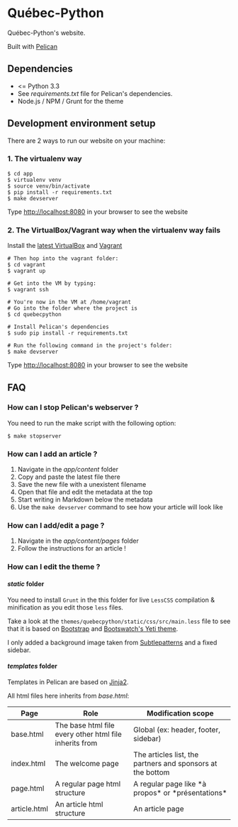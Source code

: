 # Québec-Python

Québec-Python's website.

Built with [Pelican](http://getpelican.com)

## Dependencies

* <= Python 3.3
* See *requirements.txt* file for Pelican's dependencies.
* Node.js / NPM / Grunt for the theme

## Development environment setup

There are 2 ways to run our website on your machine:

### 1. The virtualenv way

    $ cd app
    $ virtualenv venv
    $ source venv/bin/activate
    $ pip install -r requirements.txt
    $ make devserver

Type [http://localhost:8080](http://localhost:8000) in your browser to see the website

### 2. The VirtualBox/Vagrant way when the virtualenv way fails

Install the [latest VirtualBox](https://www.virtualbox.org/) and [Vagrant](http://www.vagrantup.com/)

    # Then hop into the vagrant folder:
    $ cd vagrant
    $ vagrant up

    # Get into the VM by typing:
    $ vagrant ssh

    # You're now in the VM at /home/vagrant
    # Go into the folder where the project is
    $ cd quebecpython

    # Install Pelican's dependencies
    $ sudo pip install -r requirements.txt

    # Run the following command in the project's folder:
    $ make devserver

Type [http://localhost:8080](http://localhost:8000) in your browser to see the website

## FAQ

### How can I stop Pelican's webserver ?

You need to run the make script with the following option:

    $ make stopserver

### How can I add an article ?

1. Navigate in the *app/content* folder
2. Copy and paste the latest file there
3. Save the new file with a unexistent filename
4. Open that file and edit the metadata at the top
5. Start writing in Markdown below the metadata
6. Use the ```make devserver``` command to see how your article will look like

### How can I add/edit a page ?

1. Navigate in the *app/content/pages* folder
2. Follow the instructions for an article !

### How can I edit the theme ?

#### *static* folder

You need to install ```Grunt``` in the this folder for live ```LessCSS``` compilation & minification as you edit those ```less``` files.

Take a look at the ```themes/quebecpython/static/css/src/main.less``` file to see that it is
based on [Bootstrap](http://getbootstrap.com/) and [Bootswatch's Yeti theme](http://bootswatch.com/yeti/).

I only added a background image taken from [Subtlepatterns](http://subtlepatterns.com/) and a fixed sidebar.

#### *templates* folder

Templates in Pelican are based on [Jinja2](http://jinja.pocoo.org/docs/).

All html files here inherits from *base.html*:

<table>
    <thead>
        <tr>
            <th>Page</th>
            <th>Role</th>
            <th>Modification scope</th>
        </tr>
    </thead>
    <tbody>
        <tr>
            <td>base.html</td>
            <td>The base html file every other html file inherits from</td>
            <td>Global (ex: header, footer, sidebar)</td>
        </tr>
        <tr>
            <td>index.html</td>
            <td>The welcome page</td>
            <td>The articles list, the partners and sponsors at the bottom</td>
        </tr>
        <tr>
            <td>page.html</td>
            <td>A regular page html structure</td>
            <td>A regular page like *à propos* or *présentations*</td>
        </tr>
        <tr>
            <td>article.html</td>
            <td>An article html structure</td>
            <td>An article page</td>
        </tr>
    </tbody>
</table>